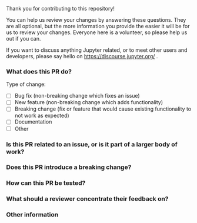 Thank you for contributing to this repository!

You can help us review your changes by answering these questions.
They are all optional, but the more information you provide the easier it will be for us to review your changes.
Everyone here is a volunteer, so please help us out if you can.

If you want to discuss anything Jupyter related, or to meet other users and developers, please say hello on https://discourse.jupyter.org/ .


### What does this PR do?
<!--
Please indicate the type of change made by this PR (tick one or more of the boxes) and summarise the PR.
Please also edit the PR title so that it contains enough context to go into a changelog.
It may help to list each change with an explanation of why it's needed- remember that what seems obvious to you may not be obvious to a reviewer.
-->
Type of change:
- [ ] Bug fix (non-breaking change which fixes an issue)
- [ ] New feature (non-breaking change which adds functionality)
- [ ] Breaking change (fix or feature that would cause existing functionality to not work as expected)
- [ ] Documentation
- [ ] Other

### Is this PR related to an issue, or is it part of a larger body of work?
<!--
Please feel free to provide as much context or links to external sites as you want!
Use "Fixes #<NUM>" or "Fixes <URL to GitHub issue>" if this fixes an existing issue.
-->

### Does this PR introduce a breaking change?
<!--
If so what changes might users need to make in their applications due to this PR?
-->

### How can this PR be tested?
<!--
If this is not fully covered by the automated tests please help us by describing the tests that you ran to verify your changes. Make sure to provide as much detail so that we can reproduce your tests.
-->

### What should a reviewer concentrate their feedback on?
<!--
This section is particularly useful if you have a pull request that is still in development.
You can guide the reviews to focus on the parts that are ready for their comments.
You can use bullet points "-" if it helps.
-->

### Other information
<!--
Please provide any other information you think is relevant
-->
